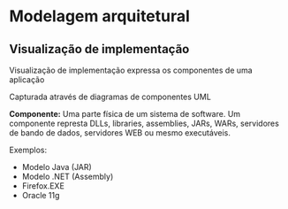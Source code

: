 # Modelagem arquitetural

## Visualização de implementação

Visualização de implementação expressa os componentes de uma aplicação

Capturada através de diagramas de componentes UML

**Componente:** Uma parte física de um sistema de software. Um componente represta DLLs, libraries, assemblies, JARs, WARs, servidores de bando de dados, servidores WEB ou mesmo executáveis.

Exemplos:
- Modelo Java (JAR)
- Modelo .NET (Assembly)
- Firefox.EXE
- Oracle 11g